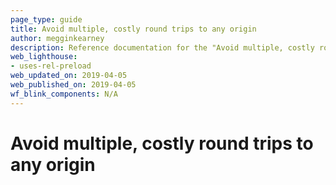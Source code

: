 ```yaml
---
page_type: guide
title: Avoid multiple, costly round trips to any origin
author: megginkearney
description: Reference documentation for the "Avoid multiple, costly round trips to any origin" Lighthouse audit.
web_lighthouse:
- uses-rel-preload
web_updated_on: 2019-04-05
web_published_on: 2019-04-05
wf_blink_components: N/A
---
```


# Avoid multiple, costly round trips to any origin